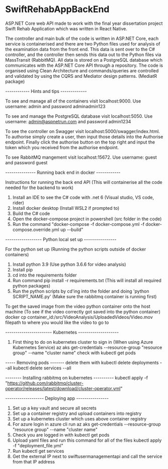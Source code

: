 # SwiftRehabAppBackEnd

ASP.NET Core web API made to work with the final year dissertation project Swift Rehab Application which was written in React Native.

The controller and main bulk of the code is written in ASP.NET Core, each service is containerised and there are two Python files used for analysis of the examination data from the front end. This data is sent over to the C# controller, and the controller then sends this data out to the Python files via MassTransit (RabbitMQ).
All data is stored on a PostgreSQL database which communicates with the ASP.NET Core API through a repository.
The code is organised using Clean Architecture and commands/queries are controlled and validated by using the CQRS and Mediator design patterns. (MediatR package)

------------ Hints and tips -------------

To see and manage all of the containers visit localhost:9000. Use username: admin and password adminadmin123

To see and manage the PostgreSQL database visit localhost:5050. Use username: admin@aspnetrun.com and password admin1234

To see the controller on Swagger visit localhost:5000/swagger/index.html. To authorise simply create a user, then input those details into the Authorise endpoint. Finally click the authorise button on the top right and input the token which you received from the authorise endpoint.

To see RabbitMQ mangement visit localhost:15672. Use username: guest and password guest

--------------- Running back end in docker ------------

Instructions for running the back end API (This will containerise all the code needed for the backend to work)

1. Install an IDE to see the C# code with .net 6 (Visual studio, VS code, rider)
2. Install docker desktop (Install WSL2 if prompted to)
3. Build the C# code
4. Open the docker-compose project in powershell (src folder in the code)
5. Run the command "docker-compose -f docker-compose.yml -f docker-compose.override.yml up --build"

------------------ Python local set up ----------------

For the python set up (Running the python scripts outside of docker containers)
1. Install python 3.9 (Use python 3.6.6 for video analysis)
2. Install pip
3. cd into the requirements folder
4. Run command pip install -r requirements.txt (This will install all required python packages)
5. Run the python scripts by cd'ing into the folder and doing 'python SCRIPT_NAME.py' (Make sure the rabbitmq container is running first)

To get the saved image from the video python container onto the host machine (To see if the video correctly got saved into the python container)
docker cp container_id:/src/VideoAnalysis/UploadedVideos/Video.mov filepath to where you would like the video to go to

----------------------- Kubernetes --------------------

1. First thing to do on kubernetes cluster to sign in (When using Azure Kubernetes Service)
   az aks get-credentials --resource-group "resource group" --name "cluster name"
   check with kubectl get pods

----- Removing pods -------
delete them with kubectl delete deployments --all
kubectl delete services --all

-------- Installing rabbitmq on kubernetes ----------
kubectl apply -f "https://github.com/rabbitmq/cluster-operator/releases/latest/download/cluster-operator.yml"

------------------- Deploying app ----------------
1. Set up a key vault and secure all secrets
2. Set up a container registry and upload containers into registry
3. Set up a kubernetes cluster which uses above container registry
4. For azure login in azure cli run az aks get-credentials --resource-group "resource group" --name "cluster name"
5. Check you are logged in with kubectl get pods
6. Upload yaml files and run this command for all of the files kubectl apply -f "deployment_file.yml" 
7. Run kubectl get services
8. Get the external IP next to swiftusermanagementapi and call the service from that IP address
   
